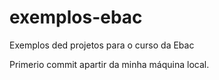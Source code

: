 # exemplos-ebac
Exemplos ded projetos para o curso da Ebac

Primerio commit apartir da minha máquina local.

